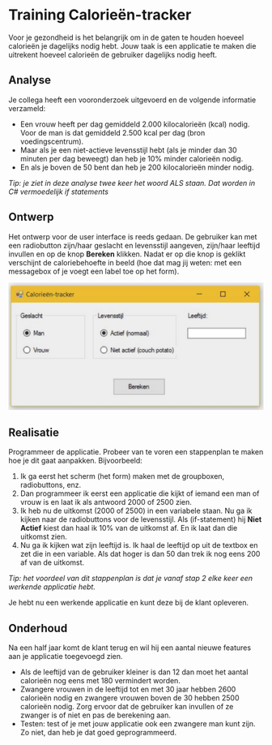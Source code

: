 # Training Calorieën-tracker

Voor je gezondheid is het belangrijk om in de gaten te houden hoeveel calorieën je dagelijks nodig hebt. Jouw taak is een applicatie te maken die uitrekent hoeveel calorieën de gebruiker dagelijks nodig heeft.

## Analyse
Je collega heeft een vooronderzoek uitgevoerd en de volgende informatie verzameld:

- Een vrouw heeft per dag gemiddeld 2.000 kilocalorieën (kcal) nodig. Voor de man is dat gemiddeld 2.500 kcal per dag (bron voedingscentrum).
- Maar als je een niet-actieve levensstijl hebt (als je minder dan 30 minuten per dag beweegt) dan heb je 10% minder calorieën nodig.
- En als je boven de 50 bent dan heb je 200 kilocalorieën minder nodig.

*Tip: je ziet in deze analyse twee keer het woord ALS staan. Dat worden in C# vermoedelijk if statements*

## Ontwerp
Het ontwerp voor de user interface is reeds gedaan. De gebruiker kan met een radiobutton zijn/haar geslacht en levensstijl aangeven, zijn/haar leeftijd invullen en op de knop
**Bereken** klikken. Nadat er op die knop is geklikt verschijnt de caloriebehoefte in beeld (hoe dat mag jij weten: met een messagebox of je voegt een label toe op het form).

![Aangeleverd ontwerp user interface](figures/Calorieen-tracker-ui.png)

## Realisatie
Programmeer de applicatie. Probeer van te voren een stappenplan te maken hoe je dit gaat aanpakken. Bijvoorbeeld:
1. Ik ga eerst het scherm (het form) maken met de groupboxen, radiobuttons, enz.
2. Dan programmeer ik eerst een applicatie die kijkt of iemand een man of vrouw is en laat ik als antwoord 2000 of 2500 zien.
3. Ik heb nu de uitkomst (2000 of 2500) in een variabele staan. Nu ga ik kijken naar de radiobuttons voor de levensstijl. Als (if-statement) hij **Niet Actief** kiest dan haal ik 10% van de uitkomst af. En ik laat dan die uitkomst zien.
4. Nu ga ik kijken wat zijn leeftijd is. Ik haal de leeftijd op uit de textbox en zet die in een variable. Als dat hoger is dan 50 dan trek ik nog eens 200 af van de uitkomst.

*Tip: het voordeel van dit stappenplan is dat je vanaf stap 2 elke keer een werkende applicatie hebt.*

Je hebt nu een werkende applicatie en kunt deze bij de klant opleveren.

## Onderhoud
Na een half jaar komt de klant terug en wil hij een aantal nieuwe features aan je applicatie toegevoegd zien.
- Als de leeftijd van de gebruiker kleiner is dan 12 dan moet het aantal calorieën nog eens met 180 vermindert worden.
- Zwangere vrouwen in de leeftijd tot en met 30 jaar hebben 2600 calorieën nodig en zwangere vrouwen boven de 30 hebben 2500 calorieën nodig. Zorg ervoor dat de gebruiker kan invullen of ze zwanger is of niet en pas de berekening aan.
- Testen: test of je met jouw applicatie ook een zwangere man kunt zijn. Zo niet, dan heb je dat goed geprogrammeerd.